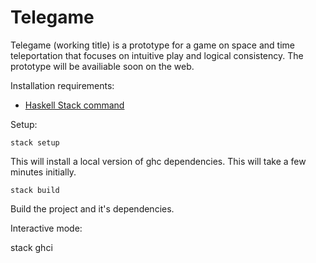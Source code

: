 
# Telegame
Telegame (working title) is a prototype for a game on space and time teleportation that focuses on intuitive play and logical consistency. The prototype will be availiable soon on the web.

Installation requirements:

 - [Haskell Stack command](https://www.google.com/url?sa=t&rct=j&q=&esrc=s&source=web&cd=1&cad=rja&uact=8&ved=0ahUKEwjA-vTNgbncAhUB8ywKHY0FAGoQFggzMAA&url=https://www.haskellstack.org/&usg=AOvVaw0oj6npe5E3k6qeHPvmB1WU)

Setup:

    stack setup
This will install a local version of ghc dependencies. This will take a few minutes initially.

    stack build
Build the project and it's dependencies.

Interactive mode:

  stack ghci



